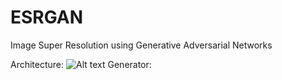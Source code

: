 # ESRGAN
Image Super Resolution using Generative Adversarial Networks

Architecture:
![Alt text](/path/to/img.jpg)
Generator:
